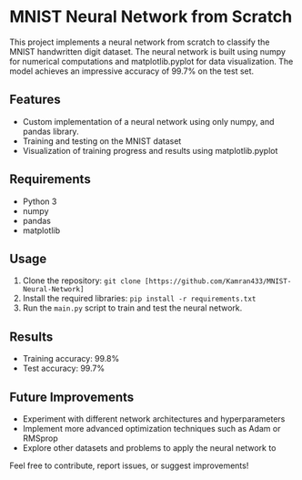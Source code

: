 # MNIST Neural Network from Scratch

This project implements a neural network from scratch to classify the MNIST handwritten digit dataset. The neural network is built using numpy for numerical computations and matplotlib.pyplot for data visualization. The model achieves an impressive accuracy of 99.7% on the test set.

## Features
- Custom implementation of a neural network using only numpy, and pandas library.
- Training and testing on the MNIST dataset
- Visualization of training progress and results using matplotlib.pyplot

## Requirements
- Python 3
- numpy
- pandas
- matplotlib

## Usage
1. Clone the repository: `git clone [https://github.com/Kamran433/MNIST-Neural-Network]`
2. Install the required libraries: `pip install -r requirements.txt`
3. Run the `main.py` script to train and test the neural network.

## Results
- Training accuracy: 99.8%
- Test accuracy: 99.7%

## Future Improvements
- Experiment with different network architectures and hyperparameters
- Implement more advanced optimization techniques such as Adam or RMSprop
- Explore other datasets and problems to apply the neural network to

Feel free to contribute, report issues, or suggest improvements!
